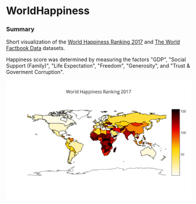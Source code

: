 # WorldHappiness

### Summary
Short visualization of the [World Happiness Ranking 2017](https://www.kaggle.com/unsdsn/world-happiness) and [The World Factbook Data](https://www.kaggle.com/fernandol/countries-of-the-world) datasets. 

Happiness score was determined by measuring the factors "GDP", "Social Support (Family)", "Life Expectation", "Freedom", "Generosity", and "Trust & Goverment Corruption".

![World Happiness ranking 2017](WHplot.png)
